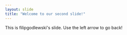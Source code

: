 ```yaml
---
layout: slide
title: "Welcome to our second slide!"
---
```

This is filipgodlewski's slide.
Use the left arrow to go back!